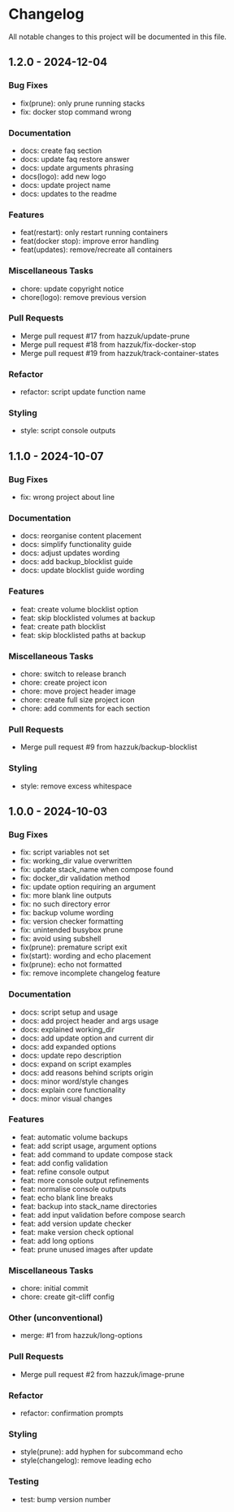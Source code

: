 # Changelog

All notable changes to this project will be documented in this file.

## 1.2.0 - 2024-12-04

### Bug Fixes

- fix(prune): only prune running stacks
- fix: docker stop command wrong

### Documentation

- docs: create faq section
- docs: update faq restore answer
- docs: update arguments phrasing
- docs(logo): add new logo
- docs: update project name
- docs: updates to the readme

### Features

- feat(restart): only restart running containers
- feat(docker stop): improve error handling
- feat(updates): remove/recreate all containers

### Miscellaneous Tasks

- chore: update copyright notice
- chore(logo): remove previous version

### Pull Requests

- Merge pull request #17 from hazzuk/update-prune
- Merge pull request #18 from hazzuk/fix-docker-stop
- Merge pull request #19 from hazzuk/track-container-states

### Refactor

- refactor: script update function name

### Styling

- style: script console outputs

## 1.1.0 - 2024-10-07

### Bug Fixes

- fix: wrong project about line

### Documentation

- docs: reorganise content placement
- docs: simplify functionality guide
- docs: adjust updates wording
- docs: add backup_blocklist guide
- docs: update blocklist guide wording

### Features

- feat: create volume blocklist option
- feat: skip blocklisted volumes at backup
- feat: create path blocklist
- feat: skip blocklisted paths at backup

### Miscellaneous Tasks

- chore: switch to release branch
- chore: create project icon
- chore: move project header image
- chore: create full size project icon
- chore: add comments for each section

### Pull Requests

- Merge pull request #9 from hazzuk/backup-blocklist

### Styling

- style: remove excess whitespace

## 1.0.0 - 2024-10-03

### Bug Fixes

- fix: script variables not set
- fix: working_dir value overwritten
- fix: update stack_name when compose found
- fix: docker_dir validation method
- fix: update option requiring an argument
- fix: more blank line outputs
- fix: no such directory error
- fix: backup volume wording
- fix: version checker formatting
- fix: unintended busybox prune
- fix: avoid using subshell
- fix(prune): premature script exit
- fix(start): wording and echo placement
- fix(prune): echo not formatted
- fix: remove incomplete changelog feature

### Documentation

- docs: script setup and usage
- docs: add project header and args usage
- docs: explained working_dir
- docs: add update option and current dir
- docs: add expanded options
- docs: update repo description
- docs: expand on script examples
- docs: add reasons behind scripts origin
- docs: minor word/style changes
- docs: explain core functionality
- docs: minor visual changes

### Features

- feat: automatic volume backups
- feat: add script usage, argument options
- feat: add command to update compose stack
- feat: add config validation
- feat: refine console output
- feat: more console output refinements
- feat: normalise console outputs
- feat: echo blank line breaks
- feat: backup into stack_name directories
- feat: add input validation before compose search
- feat: add version update checker
- feat: make version check optional
- feat: add long options
- feat: prune unused images after update

### Miscellaneous Tasks

- chore: initial commit
- chore: create git-cliff config

### Other (unconventional)

- merge: #1 from hazzuk/long-options

### Pull Requests

- Merge pull request #2 from hazzuk/image-prune

### Refactor

- refactor: confirmation prompts

### Styling

- style(prune): add hyphen for subcommand echo
- style(changelog): remove leading echo

### Testing

- test: bump version number

<!-- generated by git-cliff -->
